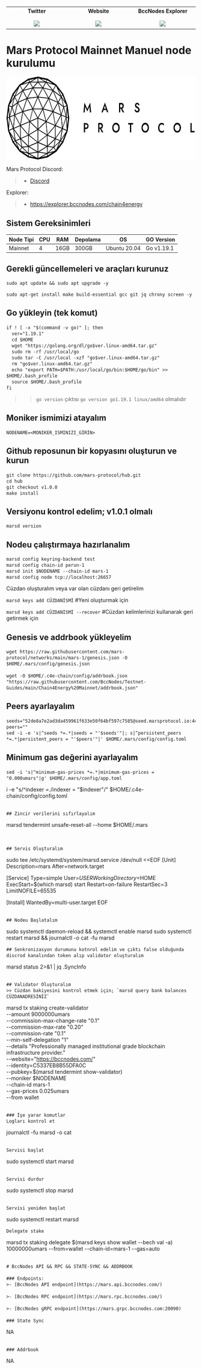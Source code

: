 <table width="900px" align="center">
    <tbody>
        <tr valign="top">
            <td width="300px" align="center">
            <span><strong>Twitter</strong></span><br><br />
            <a href="https://twitter.com/bccnodes" target="_blank" rel="noopener noreferrer">
            <img height="70px" src="https://github.com/berkcaNode/berkcaNode/blob/main/twitter.png">
            </td>
            <td width="300px" align="center">
            <span><strong>Website</strong></span><br><br />
            <a href="https://bccnodes.net/" target="_blank" rel="noopener noreferrer">
            <img height="70px" src="https://github.com/berkcaNode/berkcaNode/blob/main/web.png">
            </td>
            <td width="300px" align="center">
            <span><strong>BccNodes Explorer</strong></span><br><br />
            <a href="https://explorer.bccnodes.com/" target="_blank" rel="noopener noreferrer">
            <img height="70px" src="https://github.com/berkcaNode/berkcaNode/blob/main/exp%20(1).png">
            </td>
        </tr>
    </tbody>
</table>

# Mars Protocol Mainnet Manuel node kurulumu

<p align="center">
  <img height="220" height="auto" src="mars-protocol.png">
</p>

Mars Protocol Discord:
>- [Discord](https://discord.gg/marsprotocol)

Explorer:
>- https://explorer.bccnodes.com/chain4energy

## Sistem Gereksinimleri

| Node Tipi | CPU |  RAM  | Depolama  |     OS       | GO Version|
|-----------|-----|-------|-----------|--------------|-----------|
| Mainnet   |  4  | 16GB  |   300GB   | Ubuntu 20.04 | Go v1.19.1|

## Gerekli güncellemeleri ve araçları kurunuz
```
sudo apt update && sudo apt upgrade -y
```
```
sudo apt-get install make build-essential gcc git jq chrony screen -y
```
## Go yükleyin (tek komut)
```
if ! [ -x "$(command -v go)" ]; then
  ver="1.19.1"
  cd $HOME
  wget "https://golang.org/dl/go$ver.linux-amd64.tar.gz"
  sudo rm -rf /usr/local/go
  sudo tar -C /usr/local -xzf "go$ver.linux-amd64.tar.gz"
  rm "go$ver.linux-amd64.tar.gz"
  echo "export PATH=$PATH:/usr/local/go/bin:$HOME/go/bin" >> $HOME/.bash_profile
  source $HOME/.bash_profile
fi
```
>> `go version` çıktısı `go version go1.19.1 linux/amd64` olmalıdır

## Moniker ismimizi atayalım
```
NODENAME=<MONIKER_ISMINIZI_GİRİN>
```

## Github reposunun bir kopyasını oluşturun ve kurun
```
git clone https://github.com/mars-protocol/hub.git
cd hub
git checkout v1.0.0
make install

```

## Versiyonu kontrol edelim; v1.0.1 olmalı
```
marsd version
```

## Nodeu çalıştırmaya hazırlanalım
```
marsd config keyring-backend test
marsd config chain-id perun-1
marsd init $NODENAME --chain-id mars-1
marsd config node tcp://localhost:26657
```
Cüzdan oluşturalım veya var olan cüzdanı geri getirelim

```marsd keys add CÜZDANİSMİ```             #Yeni oluşturmak için

``` marsd keys add CÜZDANİSMİ --recover ``` #Cüzdan kelimlerinizi kullanarak geri getirmek için



## Genesis ve addrbook yükleyelim
```
wget https://raw.githubusercontent.com/mars-protocol/networks/main/mars-1/genesis.json -O $HOME/.mars/config/genesis.json

wget -O $HOME/.c4e-chain/config/addrbook.json "https://raw.githubusercontent.com/BccNodes/Testnet-Guides/main/Chain4Energy%20Mainnet/addrbook.json"

```

## Peers ayarlayalım
```
seeds="52de8a7e2ad3da459961f633e50f64bf597c7585@seed.marsprotocol.io:443,d2d2629c8c8a8815f85c58c90f80b94690468c4f@tenderseed.ccvalidators.com:26012"
peers=""
sed -i -e 's|^seeds *=.*|seeds = "'$seeds'"|; s|^persistent_peers *=.*|persistent_peers = "'$peers'"|' $HOME/.mars/config/config.toml
```

## Minimum gas değerini ayarlayalım
```
sed -i 's|^minimum-gas-prices *=.*|minimum-gas-prices = "0.000umars"|g' $HOME/.mars/config/app.toml
```


i -e "s/^indexer *=.*/indexer = \"$indexer\"/" $HOME/.c4e-chain/config/config.toml
```

## Zincir verilerini sıfırlayalım
```
marsd tendermint unsafe-reset-all --home $HOME/.mars
```


## Servis Oluşturalım
```
sudo tee  /etc/systemd/system/marsd.service /dev/null <<EOF
[Unit]
Description=mars
After=network.target

[Service]
Type=simple
User=$USER
WorkingDirectory=$HOME
ExecStart=$(which marsd) start
Restart=on-failure
RestartSec=3
LimitNOFILE=65535

[Install]
WantedBy=multi-user.target
EOF
```

## Nodeu Başlatalım
```
sudo systemctl daemon-reload && systemctl enable marsd
sudo systemctl restart marsd && journalctl -o cat -fu marsd
```
## Senkronizasyon durumunu kotnrol edelim ve çıktı false olduğunda discrod kanalından token alıp validator oluşturalım
```
marsd status 2>&1 | jq .SyncInfo
```

## Validator Oluşturalım
>> Cüzdan bakiyesini kontrol etmek için; `marsd query bank balances CÜZDANADRESİNİZ`
```
marsd tx staking create-validator \
--amount 9000000umars \
--commission-max-change-rate "0.1" \
--commission-max-rate "0.20" \
--commission-rate "0.1" \
--min-self-delegation "1" \
--details "Professionally managed institutional grade blockchain infrastructure provider." \
--website="https://bccnodes.com/" \
--identity=C5337EB8B55DFA0C \
--pubkey=$(marsd tendermint show-validator) \
--moniker $NODENAME \
--chain-id mars-1 \
--gas-prices 0.025umars \
--from wallet
```

### İşe yarar komutlar
Logları kontrol et
```
journalctl -fu marsd -o cat
```

Servisi başlat
```
sudo systemctl start marsd
```

Servisi durdur
```
sudo systemctl stop marsd
```

Servisi yeniden başlat
```
sudo systemctl restart marsd
```
Delegate stake
```
marsd tx staking delegate $(marsd keys show wallet --bech val -a) 10000000umars --from=wallet --chain-id=mars-1 --gas=auto
```

# BccNodes API && RPC && STATE-SYNC && ADDRBOOK 

### Endpoints:
>- [BccNodes API endpoint](https://mars.api.bccnodes.com/)

>- [BccNodes RPC endpoint](https://mars.rpc.bccnodes.com/)

>- [BccNodes gRPC endpoint](https://mars.grpc.bccnodes.com:20090)

### State Sync 

```
NA
```

### Addrbook
```
NA

```

